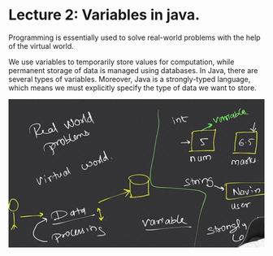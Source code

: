 # Lecture 2: Variables in java.

Programming is essentially used to solve real-world problems with the help of the virtual world.

We use variables to temporarily store values for computation, while permanent storage of data is managed using databases. In Java, there are several types of variables. Moreover, Java is a strongly-typed language, which means we must explicitly specify the type of data we want to store. 


![How Variable Works](./howvariablesworkinjava.png)



